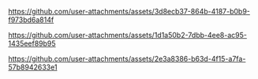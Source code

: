 https://github.com/user-attachments/assets/3d8ecb37-864b-4187-b0b9-f973bd6a814f




https://github.com/user-attachments/assets/1d1a50b2-7dbb-4ee8-ac95-1435eef89b95



https://github.com/user-attachments/assets/2e3a8386-b63d-4f15-a7fa-57b8942633e1

